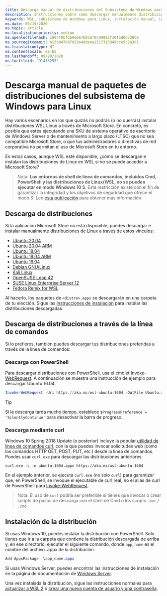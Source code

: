 ```yaml
---
title: Descarga manual de distribuciones del Subsistema de Windows para Linux (WSL)
description: Instrucciones sobre cómo descargar manualmente distribuciones del Subsistema de Windows para Linux.
keywords: WSL, subsistema de Windows para Linux, instalación manual, instalar manualmente, Microsoft Store, Windows 10s, curl, Add-AppxPackage, servicio a largo plazo, LTSC
ms.date: 09/15/2020
ms.topic: article
ms.localizationpriority: medium
ms.openlocfilehash: 1894f0bfcb9ede7b05870c99912f30f6d0b7286e
ms.sourcegitcommit: b15b847b87d29a40de4a1517315949bce9c7a3d5
ms.translationtype: HT
ms.contentlocale: es-ES
ms.lasthandoff: 09/28/2020
ms.locfileid: "91413255"
---
```

# <a name="manually-download-windows-subsystem-for-linux-distro-packages"></a>Descarga manual de paquetes de distribuciones del subsistema de Windows para Linux

Hay varios escenarios en los que quizás no podrás (o no querrás) instalar distribuciones WSL Linux a través de Microsoft Store. En concreto, es posible que estés ejecutando una SKU de sistema operativo de escritorio de Windows Server o de mantenimiento a largo plazo (LTSC) que no sea compatible Microsoft Store, o que tus administradores o directivas de red corporativa no permitan el uso de Microsoft Store en tu entorno.

En estos casos, aunque WSL esté disponible, ¿cómo se descargan e instalan las distribuciones de Linux en WSL si no se puede acceder a Microsoft Store?

> Nota: **Los entornos de shell de línea de comandos, incluidos Cmd, PowerShell y las distribuciones de Linux/WSL, no se pueden ejecutar en modo Windows 10 S**. Esta restricción existe con el fin de garantizar la integridad y los objetivos de seguridad que ofrece el modo S: Lee [esta publicación](https://blogs.msdn.microsoft.com/commandline/2017/05/18/will-linux-distros-run-on-windows-10-s/) para obtener más información.

## <a name="downloading-distros"></a>Descarga de distribuciones

Si la aplicación Microsoft Store no está disponible, puedes descargar e instalar manualmente distribuciones de Linux a través de estos vínculos:
* [Ubuntu 20.04](https://aka.ms/wslubuntu2004)
* [Ubuntu 20.04 ARM](https://aka.ms/wslubuntu2004arm)
* [Ubuntu 18.04](https://aka.ms/wsl-ubuntu-1804)
* [Ubuntu 18.04 ARM](https://aka.ms/wsl-ubuntu-1804-arm)
* [Ubuntu 16.04](https://aka.ms/wsl-ubuntu-1604)
* [Debian GNU/Linux](https://aka.ms/wsl-debian-gnulinux)
* [Kali Linux](https://aka.ms/wsl-kali-linux-new)
* [OpenSUSE Leap 42](https://aka.ms/wsl-opensuse-42)
* [SUSE Linux Enterprise Server 12](https://aka.ms/wsl-sles-12)
* [Fedora Remix for WSL](https://github.com/WhitewaterFoundry/WSLFedoraRemix/releases/)

Al hacerlo, los paquetes de `<distro>.appx` se descargarán en una carpeta de tu elección. Sigue las [instrucciones de instalación](#installing-your-distro) para instalar las distribuciones descargadas.

## <a name="downloading-distros-via-the-command-line"></a>Descarga de distribuciones a través de la línea de comandos
Si lo prefieres, también puedes descargar tus distribuciones preferidas a través de la línea de comandos:

 ### <a name="download-using-powershell"></a>Descarga con PowerShell
 Para descargar distribuciones con PowerShell, usa el cmdlet [Invoke-WebRequest](/powershell/module/microsoft.powershell.utility/invoke-webrequest). A continuación se muestra una instrucción de ejemplo para descargar Ubuntu 16.04.

```powershell
Invoke-WebRequest -Uri https://aka.ms/wsl-ubuntu-1604 -OutFile Ubuntu.appx -UseBasicParsing
```

> [!TIP]
> Si la descarga tarda mucho tiempo, establece `$ProgressPreference = 'SilentlyContinue'` para desactivar la barra de progreso.

### <a name="download-using-curl"></a>Descarga mediante curl
Windows 10 Spring 2018 Update (o posterior) incluye la popular [utilidad de línea de comandos curl](https://curl.haxx.se/), con la que puedes invocar solicitudes web (como los comandos HTTP GET, POST, PUT, etc.) desde la línea de comandos. Puedes usar `curl.exe` para descargar las distribuciones anteriores:

```console
curl.exe -L -o ubuntu-1604.appx https://aka.ms/wsl-ubuntu-1604
```

En el ejemplo anterior, se ejecuta `curl.exe` (no solo `curl`) para garantizar que, en PowerShell, se invoque el ejecutable de curl real, no el alias de curl de PowerShell para [Invoke-WebRequest](/powershell/module/microsoft.powershell.utility/invoke-webrequest).

> Nota: El uso de `curl` podría ser preferible si tienes que invocar o crear scripts de pasos de descarga con el shell de Cmd o los scripts `.bat` / `.cmd`.

## <a name="installing-your-distro"></a>Instalación de la distribución
Si usas Windows 10, puedes instalar la distribución con PowerShell. Solo tienes que ir a la carpeta que contiene la distribución descargada de arriba y, en ese directorio, ejecutar el siguiente comando, donde `app_name` es el nombre del archivo .appx de la distribución.  
```Powershell
Add-AppxPackage .\app_name.appx
```

Si usas Windows Server, puedes encontrar las instrucciones de instalación en la página de documentación de [Windows Server](install-on-server.md).

Una vez instalada la distribución, sigue las instrucciones normales para [actualizar a WSL 2](./install-win10.md#step-2---update-to-wsl-2) o [crear una nueva cuenta de usuario y una contraseña](./user-support.md).
